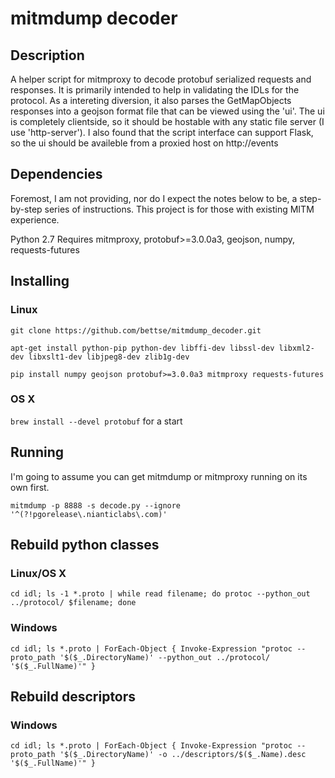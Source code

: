 
# mitmdump decoder

## Description

A helper script for mitmproxy to decode protobuf serialized requests and responses.
It is primarily intended to help in validating the IDLs for the protocol.
As a intereting diversion, it also parses the GetMapObjects responses into a geojson format file that can be viewed using the 'ui'.  The ui is completely clientside, so it should be hostable with any static file server (I use 'http-server').  I also found that the script interface can support Flask, so the ui should be availeble from a proxied host on http://events

## Dependencies

Foremost, I am not providing, nor do I expect the notes below to be, a step-by-step series of instructions.  This project is for those with existing MITM experience.

Python 2.7
Requires mitmproxy, protobuf>=3.0.0a3, geojson, numpy, requests-futures

## Installing

### Linux

```
git clone https://github.com/bettse/mitmdump_decoder.git

apt-get install python-pip python-dev libffi-dev libssl-dev libxml2-dev libxslt1-dev libjpeg8-dev zlib1g-dev

pip install numpy geojson protobuf>=3.0.0a3 mitmproxy requests-futures
```

### OS X

`brew install --devel protobuf` for a start

## Running

I'm going to assume you can get mitmdump or mitmproxy running on its own first.


`mitmdump -p 8888 -s decode.py --ignore '^(?!pgorelease\.nianticlabs\.com)'`

## Rebuild python classes

### Linux/OS X

```
cd idl; ls -1 *.proto | while read filename; do protoc --python_out ../protocol/ $filename; done
```

### Windows

```
cd idl; ls *.proto | ForEach-Object { Invoke-Expression "protoc --proto_path '$($_.DirectoryName)' --python_out ../protocol/ '$($_.FullName)'" }
```


## Rebuild descriptors

### Windows

```
cd idl; ls *.proto | ForEach-Object { Invoke-Expression "protoc --proto_path '$($_.DirectoryName)' -o ../descriptors/$($_.Name).desc '$($_.FullName)'" }
```
